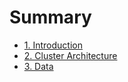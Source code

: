 # Summary

* [1. Introduction](1_introduction.md)
* [2. Cluster Architecture](2_architecture.md)
* [3. Data](3_data.md)

